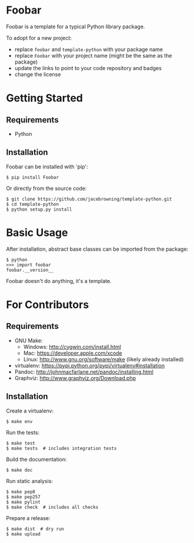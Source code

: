 Foobar
======

Foobar is a template for a typical Python library package.

To adopt for a new project:

* replace `foobar` and `template-python` with your package name
* replace `Foobar` with your project name (might be the same as the package)
* update the links to point to your code repository and badges
* change the license



Getting Started
===============

Requirements
------------

* Python


Installation
------------

Foobar can be installed with 'pip':

    $ pip install Foobar

Or directly from the source code:

    $ git clone https://github.com/jacebrowning/template-python.git
    $ cd template-python
    $ python setup.py install



Basic Usage
===========

After installation, abstract base classes can be imported from the package:

    $ python
    >>> import foobar
    foobar.__version__

Foobar doesn't do anything, it's a template.



For Contributors
================

Requirements
------------

* GNU Make:
    * Windows: http://cygwin.com/install.html
    * Mac: https://developer.apple.com/xcode
    * Linux: http://www.gnu.org/software/make (likely already installed)
* virtualenv: https://pypi.python.org/pypi/virtualenv#installation
* Pandoc: http://johnmacfarlane.net/pandoc/installing.html
* Graphviz: http://www.graphviz.org/Download.php


Installation
------------

Create a virtualenv:

    $ make env

Run the tests:

    $ make test
    $ make tests  # includes integration tests

Build the documentation:

    $ make doc

Run static analysis:

    $ make pep8
    $ make pep257
    $ make pylint
    $ make check  # includes all checks

Prepare a release:

    $ make dist  # dry run
    $ make upload
